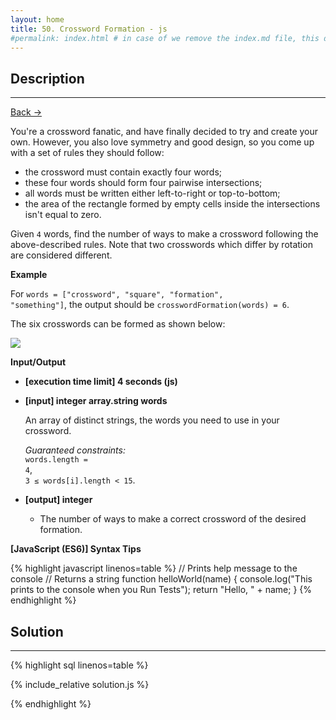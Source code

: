 ```yaml
---
layout: home
title: 50. Crossword Formation - js 
#permalink: index.html # in case of we remove the index.md file, this doc will be the index page
---
```


<div class="row">
<div class="columnStmt" markdown="1">

## Description

---

[Back -> ](../README.md)

You're a crossword fanatic, and have finally decided to try and create your own. However, you also love symmetry and good design, so you come up with a set of rules they should follow:

- the crossword must contain exactly four words;
- these four words should form four pairwise intersections;
- all words must be written either left-to-right or top-to-bottom;
- the area of the rectangle formed by empty cells inside the intersections isn't equal to zero.

Given <code>4</code> words, find the number of ways to make a crossword following the above-described rules. Note that two crosswords which differ by rotation are considered different.

**Example**

For <code>words = ["crossword", "square", "formation", "something"]</code>, the output should be
<code>crosswordFormation(words) = 6</code>.

The six crosswords can be formed as shown below:

![](./images/image.png)

**Input/Output**

- **[execution time limit] 4 seconds (js)**

- **[input] integer array.string words**

  An array of distinct strings, the words you need to use in your crossword.<br>

  _Guaranteed constraints:_<br>
  <code>words.length = 4</code>,<br> <code>3 ≤ words[i].length < 15</code>.

- **[output] integer**
  - The number of ways to make a correct crossword of the desired formation.

**[JavaScript (ES6)] Syntax Tips**

{% highlight javascript linenos=table %}
// Prints help message to the console
// Returns a string
function helloWorld(name) {
console.log("This prints to the console when you Run Tests");
return "Hello, " + name;
}
{% endhighlight %}

</div>
<div class="columnSol" markdown="1">

## Solution

---

{% highlight sql linenos=table %}

{% include_relative solution.js %}

{% endhighlight %}

</div>
</div>
